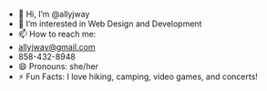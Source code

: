 - 👋 Hi, I’m @allyjway
- 👀 I’m interested in Web Design and Development
- 📫 How to reach me:
- allyjway@gmail.com
- 858-432-8948
- 😄 Pronouns: she/her
- ⚡ Fun Facts: I love hiking, camping, video games, and concerts!

<!---
allyjway/allyjway is a ✨ special ✨ repository because its `README.md` (this file) appears on your GitHub profile.
You can click the Preview link to take a look at your changes.
--->
